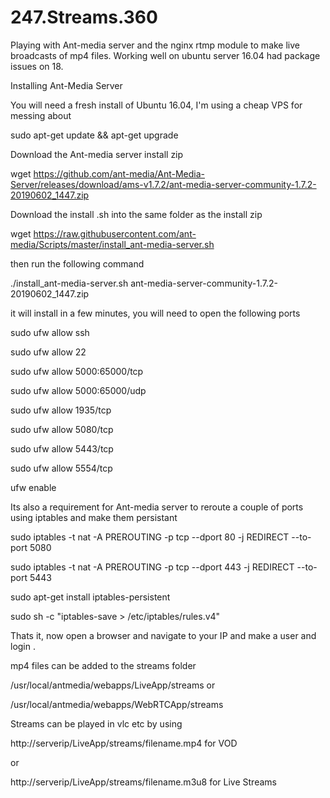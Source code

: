 # 247.Streams.360
Playing with Ant-media server and the nginx rtmp module to make live broadcasts of mp4 files.
Working well on ubuntu server 16.04 had package issues on 18.

Installing Ant-Media Server

You will need a fresh install of Ubuntu 16.04, I'm using a cheap VPS for messing about

sudo apt-get update && apt-get upgrade

Download the Ant-media server install zip

wget https://github.com/ant-media/Ant-Media-Server/releases/download/ams-v1.7.2/ant-media-server-community-1.7.2-20190602_1447.zip

Download the install .sh into the same folder as the install zip

wget https://raw.githubusercontent.com/ant-media/Scripts/master/install_ant-media-server.sh

then run the following command 

./install_ant-media-server.sh ant-media-server-community-1.7.2-20190602_1447.zip

it will install in a few minutes, you will need to open the following ports 

sudo ufw allow ssh

sudo ufw allow 22

sudo ufw allow 5000:65000/tcp

sudo ufw allow 5000:65000/udp

sudo ufw allow 1935/tcp

sudo ufw allow 5080/tcp

sudo ufw allow 5443/tcp

sudo ufw allow 5554/tcp

ufw enable 

Its also a requirement for Ant-media server to reroute a couple of ports using iptables and make them persistant

sudo iptables -t nat -A PREROUTING -p tcp --dport 80 -j REDIRECT --to-port 5080

sudo iptables -t nat -A PREROUTING -p tcp --dport 443 -j REDIRECT --to-port 5443

sudo apt-get install iptables-persistent

sudo sh -c "iptables-save > /etc/iptables/rules.v4"

Thats it, now open a browser and navigate to your IP and make a user and login .

mp4 files can be added to the streams folder 

/usr/local/antmedia/webapps/LiveApp/streams or

/usr/local/antmedia/webapps/WebRTCApp/streams

Streams can be played in vlc etc by using 

http://serverip/LiveApp/streams/filename.mp4 for VOD

or 

http://serverip/LiveApp/streams/filename.m3u8 for Live Streams 





